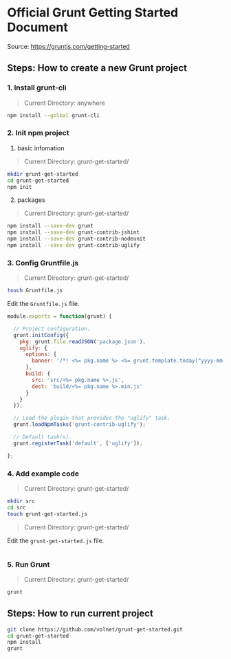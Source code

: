 # Official Grunt Getting Started Document

Source: <https://gruntjs.com/getting-started>

## Steps: How to create a new Grunt project

### 1. Install grunt-cli

> Current Directory: anywhere

```bash
npm install --golbal grunt-cli
```

### 2. Init npm project

1. basic infomation

> Current Directory: grunt-get-started/

```bash
mkdir grunt-get-started
cd grunt-get-started
npm init
```

2. packages

> Current Directory: grunt-get-started/

```bash
npm install --save-dev grunt
npm install --save-dev grunt-contrib-jshint
npm install --save-dev grunt-contrib-nodeunit
npm install --save-dev grunt-contrib-uglify
```

### 3. Config Gruntfile.js

> Current Directory: grunt-get-started/

```bash
touch Gruntfile.js
```

Edit the `Gruntfile.js` file.

```javascript
module.exports = function(grunt) {

  // Project configuration.
  grunt.initConfig({
    pkg: grunt.file.readJSON('package.json'),
    uglify: {
      options: {
        banner: '/*! <%= pkg.name %> <%= grunt.template.today("yyyy-mm-dd") %> */\n'
      },
      build: {
        src: 'src/<%= pkg.name %>.js',
        dest: 'build/<%= pkg.name %>.min.js'
      }
    }
  });

  // Load the plugin that provides the "uglify" task.
  grunt.loadNpmTasks('grunt-contrib-uglify');

  // Default task(s).
  grunt.registerTask('default', ['uglify']);

};
```

### 4. Add example code

> Current Directory: grunt-get-started/

```bash
mkdir src
cd src
touch grunt-get-started.js
```

> Current Directory: grunt-get-started/

Edit the `grunt-get-started.js` file.

```javascript
```

### 5. Run Grunt

> Current Directory: grunt-get-started/

```bash
grunt
```

## Steps: How to run current project

```bash
git clone https://github.com/volnet/grunt-get-started.git
cd grunt-get-started
npm install
grunt
```
